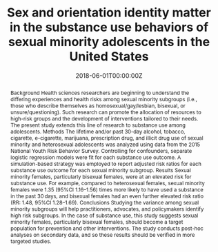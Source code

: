 ---
title: "Sex and orientation identity matter in the substance use behaviors of sexual minority adolescents in the United States"

authors:
- "admin"
date: "2018-06-01T00:00:00Z"
doi: "10.1016/j.drugalcdep.2018.01.012"
venue: "Drug and Alcohol Dependence"
publishDate: "2017-01-01T00:00:00Z"
publication_types: ["2"]
abstract: "Background
Health sciences researchers are beginning to understand the differing experiences and health risks among sexual minority subgroups (i.e., those who describe themselves as homosexual/gay/lesbian, bisexual, or unsure/questioning). Such research can promote the allocation of resources to high-risk groups and the development of interventions tailored to their needs. The present study extends this line of research to substance use among adolescents.

Methods
The lifetime and/or past 30-day alcohol, tobacco, cigarette, e-cigarette, marijuana, prescription drug, and illicit drug use of sexual minority and heterosexual adolescents was analyzed using data from the 2015 National Youth Risk Behavior Survey. Controlling for confounders, separate logistic regression models were fit for each substance use outcome. A simulation-based strategy was employed to report adjusted risk ratios for each substance use outcome for each sexual minority subgroup.

Results
Sexual minority females, particularly bisexual females, were at an elevated risk for substance use. For example, compared to heterosexual females, sexual minority females were 1.35 (95%CI 1.16–1.56) times more likely to have used a substance in the past 30 days, and bisexual females had an even further elevated risk ratio (RR: 1.48, 95%CI 1.28–1.69).

Conclusions
Studying the variance among sexual minority subgroups will help practitioners, advocates, and policymakers identify high risk subgroups. In the case of substance use, this study suggests sexual minority females, particularly bisexual females, should become a target population for prevention and other interventions. The study conducts post-hoc analyses on secondary data, and so these results should be verified in more targeted studies."
summary: "Caputi, T. L. (2018). Sex and orientation identity matter in the substance use behaviors of sexual minority adolescents in the United States. Drug and Alcohol Dependence, 187, 142148. doi:10.1016/j.drugalcdep.2018.01.012"
tags: 
featured: false
links:
- name: Paper Link
  url: "https://www.sciencedirect.com/science/article/pii/S0376871618301170?casa_token=gAkp1r1UqpoAAAAA:cBfJILvj8M-R4rEGgACVmd4EkHechC3QKBWDElLG67Zw1IxVOxDELmN8jv4OvHvc8aFiSICfWw"
url_pdf: "/files/DAD-2018.pdf"
image:
  focal_point: ""
  preview_only: false
---
